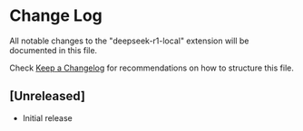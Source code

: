 # Change Log

All notable changes to the "deepseek-r1-local" extension will be documented in this file.

Check [Keep a Changelog](http://keepachangelog.com/) for recommendations on how to structure this file.

## [Unreleased]

- Initial release